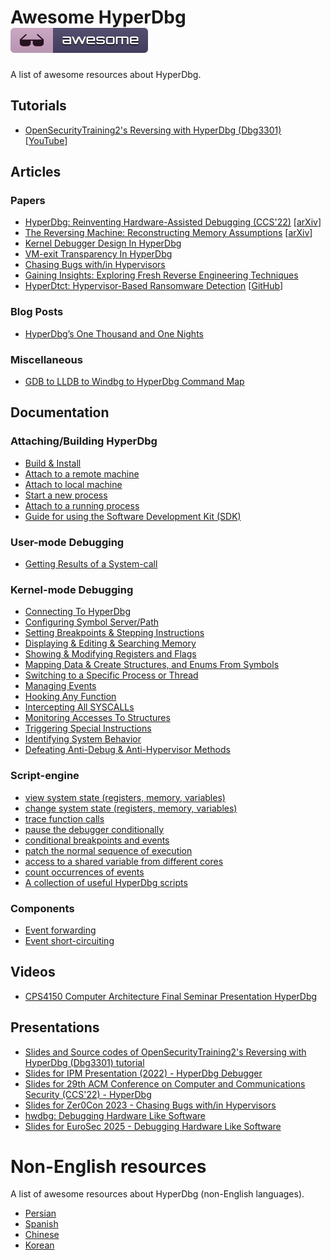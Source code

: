 # Awesome HyperDbg ![Awesome](https://raw.githubusercontent.com/HyperDbg/graphics/master/Badges/Awesome.svg)

A list of awesome resources about HyperDbg.

## Tutorials
- [OpenSecurityTraining2's Reversing with HyperDbg (Dbg3301)](https://ost2.fyi/Dbg3301) [[YouTube](https://www.youtube.com/playlist?list=PLUFkSN0XLZ-kF1f143wlw8ujlH2A45nZY)]

## Articles

### Papers
- [HyperDbg: Reinventing Hardware-Assisted Debugging (CCS'22)](https://dl.acm.org/doi/abs/10.1145/3548606.3560649) [[arXiv](https://arxiv.org/abs/2207.05676)]
- [The Reversing Machine: Reconstructing Memory Assumptions](https://arxiv.org/pdf/2405.00298) [[arXiv](https://arxiv.org/abs/2405.00298)]
- [Kernel Debugger Design In HyperDbg](https://research.hyperdbg.org/debugger/kernel-debugger-design)
- [VM-exit Transparency In HyperDbg](https://research.hyperdbg.org/vmm/transparency)
- [Chasing Bugs with/in Hypervisors](https://research.hyperdbg.org/debugger/chasing-bugs)
- [Gaining Insights: Exploring Fresh Reverse Engineering Techniques](https://research.hyperdbg.org/debugger/gaining-insights)
- [HyperDtct: Hypervisor-Based Ransomware Detection](https://files.ifi.uzh.ch/CSG/staff/vonderassen/extern/theses/ba-luethi.pdf) [[GitHub](https://github.com/Cyber-Tracer/HyperDtct)]

### Blog Posts
- [HyperDbg’s One Thousand and One Nights](https://rayanfam.com/topics/hyperdbg-one-thousand-and-one-nights)

### Miscellaneous
- [GDB to LLDB to Windbg to HyperDbg Command Map](https://hyperdbg.github.io/commands-map)

## Documentation

### Attaching/Building HyperDbg 
- [Build & Install](https://docs.hyperdbg.org/getting-started/build-and-install)
- [Attach to a remote machine](https://docs.hyperdbg.org/getting-started/attach-to-hyperdbg/debug)
- [Attach to local machine](https://docs.hyperdbg.org/getting-started/attach-to-hyperdbg/local-debugging)
- [Start a new process](https://docs.hyperdbg.org/getting-started/attach-to-hyperdbg/start-process)
- [Attach to a running process](https://docs.hyperdbg.org/getting-started/attach-to-hyperdbg/attach-process)
- [Guide for using the Software Development Kit (SDK)](https://docs.hyperdbg.org/using-hyperdbg/sdk)

### User-mode Debugging
- [Getting Results of a System-call](https://docs.hyperdbg.org/using-hyperdbg/user-mode-debugging/examples/events/getting-results-of-a-system-call)

### Kernel-mode Debugging
- [Connecting To HyperDbg](https://docs.hyperdbg.org/using-hyperdbg/kernel-mode-debugging/examples/beginning/connecting-to-hyperdbg)
- [Configuring Symbol Server/Path](https://docs.hyperdbg.org/using-hyperdbg/kernel-mode-debugging/examples/beginning/configuring-symbol-server-path)
- [Setting Breakpoints & Stepping Instructions](https://docs.hyperdbg.org/using-hyperdbg/kernel-mode-debugging/examples/basics/setting-breakpoints-and-stepping-instructions)
- [Displaying & Editing & Searching Memory](https://docs.hyperdbg.org/using-hyperdbg/kernel-mode-debugging/examples/basics/displaying-and-editing-and-searching-memory)
- [Showing & Modifying Registers and Flags](https://docs.hyperdbg.org/using-hyperdbg/kernel-mode-debugging/examples/basics/showing-and-modifying-registers-and-flags)
- [Mapping Data & Create Structures, and Enums From Symbols](https://docs.hyperdbg.org/using-hyperdbg/kernel-mode-debugging/examples/basics/mapping-data-and-create-structures-and-enums-from-symbols)
- [Switching to a Specific Process or Thread](https://docs.hyperdbg.org/using-hyperdbg/kernel-mode-debugging/examples/basics/switching-to-a-specific-process-or-thread)
- [Managing Events](https://docs.hyperdbg.org/using-hyperdbg/kernel-mode-debugging/examples/events/managing-events)
- [Hooking Any Function](https://docs.hyperdbg.org/using-hyperdbg/kernel-mode-debugging/examples/events/hooking-any-function)
- [Intercepting All SYSCALLs](https://docs.hyperdbg.org/using-hyperdbg/kernel-mode-debugging/examples/events/intercepting-all-syscalls)
- [Monitoring Accesses To Structures](https://docs.hyperdbg.org/using-hyperdbg/kernel-mode-debugging/examples/events/monitoring-accesses-to-structures)
- [Triggering Special Instructions](https://docs.hyperdbg.org/using-hyperdbg/kernel-mode-debugging/examples/events/triggering-special-instructions)
- [Identifying System Behavior](https://docs.hyperdbg.org/using-hyperdbg/kernel-mode-debugging/examples/events/identifying-system-behavior)
- [Defeating Anti-Debug & Anti-Hypervisor Methods](https://docs.hyperdbg.org/using-hyperdbg/kernel-mode-debugging/examples/misc/defeating-anti-debug-and-anti-hypervisor-methods)

### Script-engine
- [view system state (registers, memory, variables)](https://docs.hyperdbg.org/commands/scripting-language/examples/view-system-state)
- [change system state (registers, memory, variables)](https://docs.hyperdbg.org/commands/scripting-language/examples/change-system-state-registers-memory-variables)
- [trace function calls](https://docs.hyperdbg.org/commands/scripting-language/examples/trace-function-calls)
- [pause the debugger conditionally](https://docs.hyperdbg.org/commands/scripting-language/examples/pause-the-debugger-conditionally)
- [conditional breakpoints and events](https://docs.hyperdbg.org/commands/scripting-language/examples/conditional-breakpoints-and-events)
- [patch the normal sequence of execution](https://docs.hyperdbg.org/commands/scripting-language/examples/patch-the-normal-sequence-of-execution)
- [access to a shared variable from different cores](https://docs.hyperdbg.org/commands/scripting-language/examples/access-to-a-shared-variable-from-different-cores)
- [count occurrences of events](https://docs.hyperdbg.org/commands/scripting-language/examples/count-occurrences-of-events)
- [A collection of useful HyperDbg scripts](https://github.com/HyperDbg/scripts)

### Components
- [Event forwarding](https://docs.hyperdbg.org/tips-and-tricks/misc/event-forwarding)
- [Event short-circuiting](https://docs.hyperdbg.org/tips-and-tricks/misc/event-short-circuiting)

## Videos
- [CPS4150 Computer Architecture Final Seminar Presentation HyperDbg](https://www.youtube.com/watch?v=WHkXdv3tQvA)

## Presentations
- [Slides and Source codes of OpenSecurityTraining2's Reversing with HyperDbg (Dbg3301) tutorial](https://gitlab.com/opensecuritytraining/dbg3001_hyperdbg_slides_and_files)
- [Slides for IPM Presentation (2022) - HyperDbg Debugger](https://github.com/HyperDbg/slides/tree/main/2022/IPM)
- [Slides for 29th ACM Conference on Computer and Communications Security (CCS'22) - HyperDbg](https://github.com/HyperDbg/slides/tree/main/2022/CCS2022)
- [Slides for Zer0Con 2023 - Chasing Bugs with/in Hypervisors](https://github.com/HyperDbg/slides/tree/main/2023/Zer0Con2023)
- [hwdbg: Debugging Hardware Like Software](https://github.com/HyperDbg/slides/tree/main/2024/hwdbg)
- [Slides for EuroSec 2025 - Debugging Hardware Like Software](https://github.com/HyperDbg/slides/tree/main/2025/EuroSec2025)


# Non-English resources

A list of awesome resources about HyperDbg (non-English languages).
- [Persian](https://github.com/HyperDbg/awesome/blob/master/Persian.md)
- [Spanish](https://github.com/HyperDbg/awesome/blob/master/Spanish.md)
- [Chinese](https://github.com/HyperDbg/awesome/blob/master/Chinese.md)
- [Korean](https://github.com/HyperDbg/awesome/blob/master/Korean.md)
